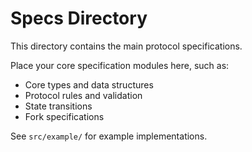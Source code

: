 # Specs Directory

This directory contains the main protocol specifications.

Place your core specification modules here, such as:
- Core types and data structures
- Protocol rules and validation
- State transitions
- Fork specifications

See `src/example/` for example implementations.